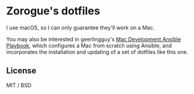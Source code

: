 # Zorogue's dotfiles

I use macOS, so I can only guarantee they'll work on a Mac.

You may also be interested in geerlingguy's [Mac Development Ansible Playbook](https://github.com/geerlingguy/mac-dev-playbook), which configures a Mac from scratch using Ansible, and incorporates the installation and updating of a set of dotfiles like this one.

## License

MIT / BSD
